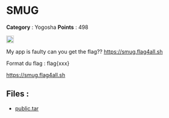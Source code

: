 # SMUG

**Category** : Yogosha
**Points** : 498

<img src="https://icons.iconarchive.com/icons/twitter/twemoji-flags/256/United-Kingdom-Flag-icon.png" width="20" height="20"/>

My app is faulty can you get the flag??
https://smug.flag4all.sh

Format du flag : flag{xxx}

https://smug.flag4all.sh

## Files : 
 - [public.tar](./public.tar)


